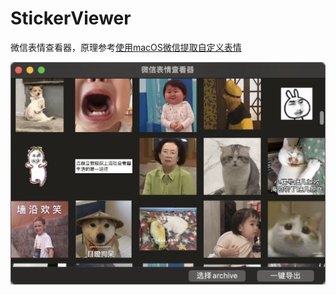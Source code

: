 # StickerViewer
微信表情查看器，原理参考[使用macOS微信提取自定义表情](https://blog.jogle.top/2022/08/14/macos-wechat-sticker-dump/)

![image](./preview.jpg) 
